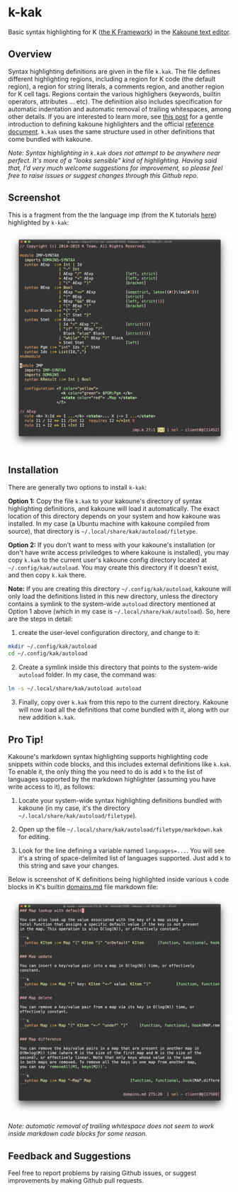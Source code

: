 # k-kak

Basic syntax highlighting for K ([the K Framework](https://github.com/kframework/k))
in the [Kakoune text editor](https://kakoune.org).

## Overview

Syntax highlighting definitions are given in the file `k.kak`. The file  defines different highlighting
regions, including a region for K code (the default region), a region for string literals, a comments
region, and another region for K cell tags. Regions contain the various highlighers (keywords, builtin
operators, attributes ... etc). The definitiion also includes specification for automatic indentation
and automatic removal of trailing whitespaces, among other details. If you are interested to learn more,
see [this post](https://zork.net/~st/jottings/Intro_to_Kakoune_highlighters.html) for a
gentle introduction to defining kakoune highlighters and the official
[reference document](https://github.com/mawww/kakoune/blob/master/doc/pages/highlighters.asciidoc).
`k.kak` uses the same structure used in other definitions that come bundled with kakoune.

*Note: Syntax highlighting in `k.kak` does not attempt to be anywhere near perfect. It's more of a
"looks sensible" kind of highlighting. Having said that, I'd very much welcome suggestions
for improvement, so please feel free to raise issues or suggest changes through this Github repo.*

## Screenshot

This is a fragment from the the language imp (from the K tutorials
[here](https://github.com/kframework/k/blob/master/k-distribution/tutorial/1_k/2_imp/lesson_4/imp.k))
highlighted by `k-kak`:

![k-kak in action!](assets/screenshot1.png)

## Installation

There are generally two options to install `k-kak`:

**Option 1:** Copy the file `k.kak` to your kakoune's directory of syntax highlighting definitions,
and kakoune will load it automatically. The exact location of this directory depends on your
system and how kakoune was installed. In my case (a Ubuntu machine with kakoune compiled from
source), that directory is `~/.local/share/kak/autoload/filetype`.

**Option 2:** If you don't want to mess with your kakoune's installation (or don't have write access
priviledges to where kakoune is installed), you may copy `k.kak` to the current user's kakoune
config directory located at `~/.config/kak/autoload`. You may create this directory if it doesn't
exist, and then copy `k.kak` there.

**Note:** If you are creating this directory `~/.config/kak/autoload`, kakoune will only load
the definitions listed in this new directory, unless the directory contains a symlink to the
system-wide `autoload` directory mentioned at Option 1 above (which in my case is
`~/.local/share/kak/autoload`). So, here are the steps in detail:

   1. create the user-level configuration directory, and change to it:

   ```sh
   mkdir ~/.config/kak/autoload
   cd ~/.config/kak/autoload
   ```

   2. Create a symlink inside this directory that points to the system-wide `autoload` folder. In my case, the command was:

   ```sh
   ln -s ~/.local/share/kak/autoload autoload
   ```

   3. Finally, copy over `k.kak` from this repo to the current directory. Kakoune will now load all the
      definitions that come bundled with it, along with our new addition `k.kak`.

## Pro Tip!

Kakoune's markdown syntax highlighting supports highlighting code snippets within code blocks, and
this includes external definitions like `k.kak`. To enable it, the only thing the you need to do is
add `k` to the list of languages supported by the markdown highlighter (assuming you have write
access to it), as follows:

1. Locate your system-wide syntax highlighting definitions bundled with kakoune (in my case, it's the
   directory `~/.local/share/kak/autoload/filetype`).

2. Open up the file `~/.local/share/kak/autoload/filetype/markdown.kak` for editing.

3. Look for the line defining a variable named `languages=...`. You will see it's a string of space-delimited
   list of languages supported. Just add `k` to this string and save your changes.

Below is screenshot of K definitions being highlighted inside various `k` code blocks in K's builtin
[domains.md](https://github.com/kframework/k/blob/master/k-distribution/include/kframework/builtin/domains.md)
file markdown file:

![k-kak in action inside a code block within a markdown file!](assets/screenshot2.png)

*Note: automatic removal of trailing whitespace does not seem to work inside markdown code blocks for some reason.*

## Feedback and Suggestions

Feel free to report problems by raising Github issues, or suggest improvements by making Github
pull requests.


